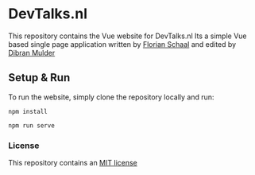 # DevTalks.nl
This repository contains the Vue website for DevTalks.nl
Its a simple Vue based single page application written by [Florian Schaal](https://github.com/fschaal) and edited by [Dibran Mulder](https://github.com/DibranMulder)

## Setup & Run
To run the website, simply clone the repository locally and run:

```
npm install
```
```
npm run serve
```
### License
This repository contains an [MIT license](LICENSE.MD)
